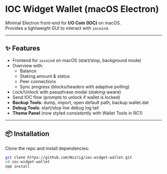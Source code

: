 # IOC Widget Wallet (macOS Electron)

Minimal Electron front-end for **I/O Coin (IOC)** on macOS.  
Provides a lightweight GUI to interact with `iocoind`.

---

## ✨ Features

- Frontend for `iocoind` on macOS (start/stop, background mode)
- Overview with:
  - Balance  
  - Staking amount & status  
  - Peer connections  
  - Sync progress (blocks/headers with adaptive polling)
- Lock/Unlock with passphrase modal (staking-aware)
- Send IOC flow (prompts to unlock if wallet is locked)
- **Backup Tools**: dump, import, open default path, backup wallet.dat
- **Debug Tools**: start/stop live debug log tail
- **Theme Panel** (now styled consistently with Wallet Tools in RC1)

---

## 📦 Installation

Clone the repo and install dependencies:

```bash
git clone https://github.com/Wizrig/ioc-widget-wallet.git
cd ioc-widget-wallet
npm install

